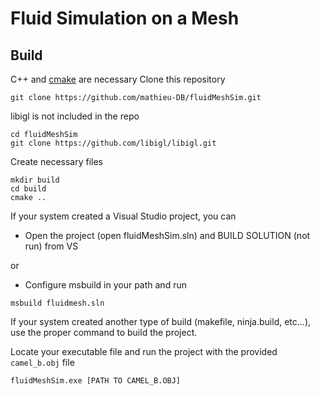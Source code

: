 # Fluid Simulation on a Mesh

## Build

C++ and [cmake](https://cmake.org/download/) are necessary
Clone this repository 
```
git clone https://github.com/mathieu-DB/fluidMeshSim.git
```
libigl is not included in the repo
```
cd fluidMeshSim
git clone https://github.com/libigl/libigl.git
```
Create necessary files
```
mkdir build
cd build
cmake ..
```
If your system created a Visual Studio project, you can
* Open the project (open fluidMeshSim.sln) and BUILD SOLUTION (not run) from VS

or

* Configure msbuild in your path and run 
```
msbuild fluidmesh.sln
```
If your system created another type of build (makefile, ninja.build, etc...), use the proper command to build the project.

Locate your executable file and run the project with the provided `camel_b.obj` file
```
fluidMeshSim.exe [PATH TO CAMEL_B.OBJ]
```
